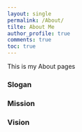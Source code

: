```yaml
---
layout: single
permalink: /About/
tilte: About Me
author_profile: true
comments: true
toc: true
---
```

 This is my About pages

### Slogan  

### Mission

### Vision  


